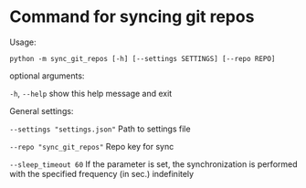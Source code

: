 # Command for syncing git repos

Usage: 
```shell
python -m sync_git_repos [-h] [--settings SETTINGS] [--repo REPO]
```

optional arguments:

  `-h`, `--help` show this help message and exit

General settings:

  `--settings "settings.json"` Path to settings file

  `--repo "sync_git_repos"` Repo key for sync

  `--sleep_timeout 60` If the parameter is set, the synchronization is performed with the specified frequency (in sec.) indefinitely

